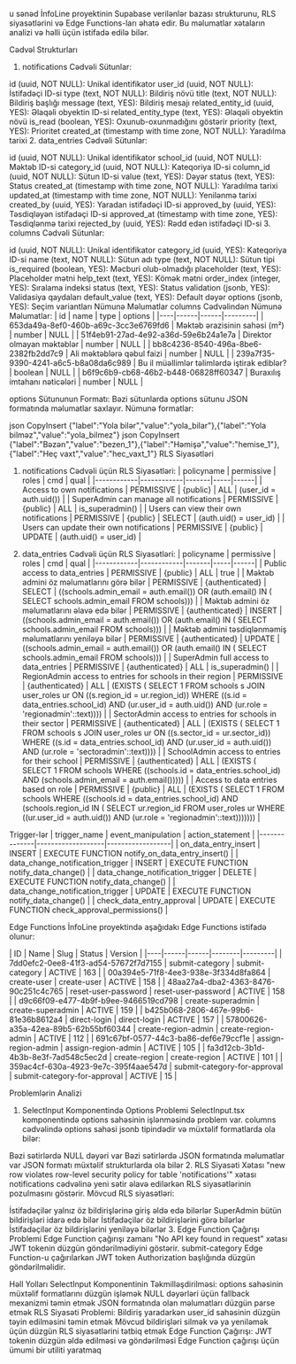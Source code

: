 u sənəd İnfoLine proyektinin Supabase verilənlər bazası strukturunu, RLS siyasətlərini və Edge Functions-ları əhatə edir. Bu məlumatlar xətaların analizi və həlli üçün istifadə edilə bilər.

Cədvəl Strukturları
1. notifications Cədvəli
Sütunlar:

id (uuid, NOT NULL): Unikal identifikator
user_id (uuid, NOT NULL): İstifadəçi ID-si
type (text, NOT NULL): Bildiriş növü
title (text, NOT NULL): Bildiriş başlığı
message (text, YES): Bildiriş mesajı
related_entity_id (uuid, YES): Əlaqəli obyektin ID-si
related_entity_type (text, YES): Əlaqəli obyektin növü
is_read (boolean, YES): Oxunub-oxunmadığını göstərir
priority (text, YES): Prioritet
created_at (timestamp with time zone, NOT NULL): Yaradılma tarixi
2. data_entries Cədvəli
Sütunlar:

id (uuid, NOT NULL): Unikal identifikator
school_id (uuid, NOT NULL): Məktəb ID-si
category_id (uuid, NOT NULL): Kateqoriya ID-si
column_id (uuid, NOT NULL): Sütun ID-si
value (text, YES): Dəyər
status (text, YES): Status
created_at (timestamp with time zone, NOT NULL): Yaradılma tarixi
updated_at (timestamp with time zone, NOT NULL): Yenilənmə tarixi
created_by (uuid, YES): Yaradan istifadəçi ID-si
approved_by (uuid, YES): Təsdiqləyən istifadəçi ID-si
approved_at (timestamp with time zone, YES): Təsdiqlənmə tarixi
rejected_by (uuid, YES): Rədd edən istifadəçi ID-si
3. columns Cədvəli
Sütunlar:

id (uuid, NOT NULL): Unikal identifikator
category_id (uuid, YES): Kateqoriya ID-si
name (text, NOT NULL): Sütun adı
type (text, NOT NULL): Sütun tipi
is_required (boolean, YES): Məcburi olub-olmadığı
placeholder (text, YES): Placeholder mətni
help_text (text, YES): Kömək mətni
order_index (integer, YES): Sıralama indeksi
status (text, YES): Status
validation (jsonb, YES): Validasiya qaydaları
default_value (text, YES): Default dəyər
options (jsonb, YES): Seçim variantları
Nümunə Məlumatlar
columns Cədvəlindən Nümunə Məlumatlar:
| id | name | type | options | |----|------|------|---------| | 653da49a-8ef0-460b-a69c-3cc3e6769fd6 | Məktəb ərazisinin sahəsi (m²) | number | NULL | | 51f4eb91-27ad-4e92-a36d-59e6b24a1e7a | Direktor olmayan məktəblər | number | NULL | | bb8c4236-8540-496a-8be6-2382fb2dd7c9 | Ali məktəblərə qəbul faizi | number | NULL | | 239a7f35-9390-4241-a6c5-b8a08da6c989 | Bu il müəllimlər təlimlərdə iştirak ediblər? | boolean | NULL | | b6f9c6b9-cb68-46b2-b448-06828ff60347 | Buraxılış imtahanı nəticələri | number | NULL |

options Sütununun Formatı:
Bəzi sütunlarda options sütunu JSON formatında məlumatlar saxlayır. Nümunə formatlar:

json
CopyInsert
{"label":"Yola bilər","value":"yola_bilar"},{"label":"Yola bilməz","value":"yola_bilmez"}
json
CopyInsert
{"label":"Bəzən","value":"bezen_1"},{"label":"Həmişə","value":"hemise_1"},{"label":"Heç vaxt","value":"hec_vaxt_1"}
RLS Siyasətləri
1. notifications Cədvəli üçün RLS Siyasətləri:
| policyname | permissive | roles | cmd | qual | |------------|------------|-------|-----|------| | Access to own notifications | PERMISSIVE | {public} | ALL | (user_id = auth.uid()) | | SuperAdmin can manage all notifications | PERMISSIVE | {public} | ALL | is_superadmin() | | Users can view their own notifications | PERMISSIVE | {public} | SELECT | (auth.uid() = user_id) | | Users can update their own notifications | PERMISSIVE | {public} | UPDATE | (auth.uid() = user_id) |

2. data_entries Cədvəli üçün RLS Siyasətləri:
| policyname | permissive | roles | cmd | qual | |------------|------------|-------|-----|------| | Public access to data_entries | PERMISSIVE | {public} | ALL | true | | Məktəb admini öz məlumatlarını görə bilər | PERMISSIVE | {authenticated} | SELECT | ((schools.admin_email = auth.email()) OR (auth.email() IN ( SELECT schools.admin_email FROM schools))) | | Məktəb admini öz məlumatlarını əlavə edə bilər | PERMISSIVE | {authenticated} | INSERT | ((schools.admin_email = auth.email()) OR (auth.email() IN ( SELECT schools.admin_email FROM schools))) | | Məktəb admini təsdiqlənməmiş məlumatlarını yeniləyə bilər | PERMISSIVE | {authenticated} | UPDATE | ((schools.admin_email = auth.email()) OR (auth.email() IN ( SELECT schools.admin_email FROM schools))) | | SuperAdmin full access to data_entries | PERMISSIVE | {authenticated} | ALL | is_superadmin() | | RegionAdmin access to entries for schools in their region | PERMISSIVE | {authenticated} | ALL | (EXISTS ( SELECT 1 FROM schools s JOIN user_roles ur ON ((s.region_id = ur.region_id)) WHERE ((s.id = data_entries.school_id) AND (ur.user_id = auth.uid()) AND (ur.role = 'regionadmin'::text)))) | | SectorAdmin access to entries for schools in their sector | PERMISSIVE | {authenticated} | ALL | (EXISTS ( SELECT 1 FROM schools s JOIN user_roles ur ON ((s.sector_id = ur.sector_id)) WHERE ((s.id = data_entries.school_id) AND (ur.user_id = auth.uid()) AND (ur.role = 'sectoradmin'::text)))) | | SchoolAdmin access to entries for their school | PERMISSIVE | {authenticated} | ALL | (EXISTS ( SELECT 1 FROM schools WHERE ((schools.id = data_entries.school_id) AND (schools.admin_email = auth.email())))) | | Access to data entries based on role | PERMISSIVE | {public} | ALL | (EXISTS ( SELECT 1 FROM schools WHERE ((schools.id = data_entries.school_id) AND (schools.region_id IN ( SELECT ur.region_id FROM user_roles ur WHERE ((ur.user_id = auth.uid()) AND (ur.role = 'regionadmin'::text))))))) |

Trigger-lər
| trigger_name | event_manipulation | action_statement | |--------------|-------------------|------------------| | on_data_entry_insert | INSERT | EXECUTE FUNCTION notify_on_data_entry_insert() | | data_change_notification_trigger | INSERT | EXECUTE FUNCTION notify_data_change() | | data_change_notification_trigger | DELETE | EXECUTE FUNCTION notify_data_change() | | data_change_notification_trigger | UPDATE | EXECUTE FUNCTION notify_data_change() | | check_data_entry_approval | UPDATE | EXECUTE FUNCTION check_approval_permissions() |

Edge Functions
İnfoLine proyektində aşağıdakı Edge Functions istifadə olunur:

| ID | Name | Slug | Status | Version | |----|------|------|--------|---------| | 7dd0efc2-0ee8-41f3-ad54-57672f7d7155 | submit-category | submit-category | ACTIVE | 163 | | 00a394e5-71f8-4ee3-938e-3f334d8fa864 | create-user | create-user | ACTIVE | 158 | | 48aa27a4-dba2-4363-8476-90c251c4c765 | reset-user-password | reset-user-password | ACTIVE | 158 | | d9c66f09-e477-4b9f-b9ee-9466519cd798 | create-superadmin | create-superadmin | ACTIVE | 159 | | b425b068-2806-467e-99b6-81e36b8612a4 | direct-login | direct-login | ACTIVE | 157 | | 57800626-a35a-42ea-89b5-62b55bf60344 | create-region-admin | create-region-admin | ACTIVE | 112 | | 691c67bf-0577-44c3-ba86-def6e79ccf1e | assign-region-admin | assign-region-admin | ACTIVE | 105 | | fa3d12cb-3b1d-4b3b-8e3f-7ad548c5ec2d | create-region | create-region | ACTIVE | 101 | | 359ac4cf-630a-4923-9e7c-395f4aae547d | submit-category-for-approval | submit-category-for-approval | ACTIVE | 15 |

Problemlərin Analizi
1. SelectInput Komponentində Options Problemi
SelectInput.tsx komponentində options sahəsinin işlənməsində problem var. columns cədvəlində options sahəsi jsonb tipindədir və müxtəlif formatlarda ola bilər:

Bəzi sətirlərdə NULL dəyəri var
Bəzi sətirlərdə JSON formatında məlumatlar var
JSON formatı müxtəlif strukturlarda ola bilər
2. RLS Siyasəti Xətası
"new row violates row-level security policy for table 'notifications'" xətası notifications cədvəlinə yeni sətir əlavə edilərkən RLS siyasətlərinin pozulmasını göstərir. Mövcud RLS siyasətləri:

İstifadəçilər yalnız öz bildirişlərinə giriş əldə edə bilərlər
SuperAdmin bütün bildirişləri idarə edə bilər
İstifadəçilər öz bildirişlərini görə bilərlər
İstifadəçilər öz bildirişlərini yeniləyə bilərlər
3. Edge Function Çağırışı Problemi
Edge Function çağırışı zamanı "No API key found in request" xətası JWT tokenin düzgün göndərilmədiyini göstərir. submit-category Edge Function-u çağırılarkən JWT token Authorization başlığında düzgün göndərilməlidir.

Həll Yolları
SelectInput Komponentinin Təkmilləşdirilməsi:
options sahəsinin müxtəlif formatlarını düzgün işləmək
NULL dəyərləri üçün fallback mexanizmi təmin etmək
JSON formatında olan məlumatları düzgün parse etmək
RLS Siyasəti Problemi:
Bildiriş yaradarkən user_id sahəsinin düzgün təyin edilməsini təmin etmək
Mövcud bildirişləri silmək və ya yeniləmək üçün düzgün RLS siyasətlərini tətbiq etmək
Edge Function Çağırışı:
JWT tokenin düzgün əldə edilməsi və göndərilməsi
Edge Function çağırışı üçün ümumi bir utiliti yaratmaq